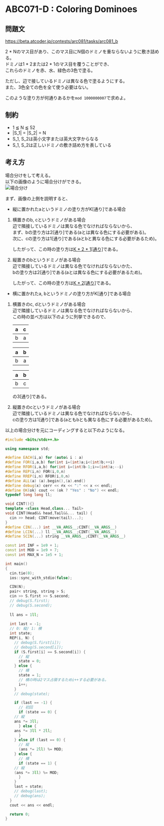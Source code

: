 # ABC071-D : Coloring Dominoes
## 問題文
https://beta.atcoder.jp/contests/arc081/tasks/arc081_b  

2 * Nのマス目があり、このマス目にN個のドミノを重ならないように敷き詰める。  
ドミノは1 * 2または2 * 1のマス目を覆うことができ、  
これらのドミノを赤、水、緑色の3色で塗る。  

ただし、辺で接しているドミノは異なる色で塗るようにする。  
また、3色全ての色を全て使う必要はない。  

このような塗り方が何通りあるかを`mod 1000000007`で求めよ。  

## 制約
 - 1 ≦ N ≦ 52
 - |S_1| = |S_2| = N
 - S_1, S_2は英小文字または英大文字からなる
 - S_1, S_2は正しいドミノの敷き詰め方を表している

## 考え方
場合分けをして考える。  
以下の画像のように場合分けができる。  
![場合分け](https://github.com/task4233/contest/blob/master/AtCoder/ABC/071/abc071_d.jpg, "場合分け")  

まず、画像の上側を説明すると、  

 - 縦に置かれたaというドミノの塗り方がK[通り]である場合  
1. 横置きのb, cというドミノがある場合  
   辺で隣接しているドミノは異なる色でなければならないから、  
   まず、bの塗り方は2[通り]である(aとは異なる色にする必要がある)。  
   次に、cの塗り方は1[通り]である(aとbと異なる色にする必要があるため)。  
   
   したがって、この時の塗り方は<u>K * 2 * 1[通り]</u>である。  
2. 縦置きのbというドミノがある場合  
   辺で隣接しているドミノは異なる色でなければならないかた、  
   bの塗り方は2[通り]である(aとは異なる色にする必要があるため)。  
   
   したがって、この時の塗り方は<u>K * 2[通り]</u>である。  

 - 横に置かれたa, bというドミノの塗り方がK[通り]である場合  
 1. 横置きのc, dというドミノがある場合  
	辺で隣接しているドミノは異なる色でなければならないから、  
	この時の並べ方は以下のように列挙できるので、  
	
	|a|c|  
	|:-:|:-:|  
	|b|a|  

	|a|b|  
	|:-:|:-:|  
	|b|a|  

	|a|b|  
	|:-:|:-:|  
	|b|c|  

	の3[通り]である。  
 2. 縦置きのcというドミノがある場合  
	辺で隣接しているドミノは異なる色でなければならないから、  
	cの塗り方は1[通り]である(aともbとも異なる色にする必要があるため)。  

以上の場合分けを元にコーディングすると以下のようになる。  

```cpp
#include <bits/stdc++.h>

using namespace std;

#define EACH(i,a) for (auto& i : a)
#define FOR(i,a,b) for(int i=(int)a;i<(int)b;++i)
#define RFOR(i,a,b) for(int i=(int)b-1;i>=(int)a;--i)
#define REP(i,n) FOR(i,0,n)
#define RREP(i,n) RFOR(i,0,n)
#define ALL(a) (a).begin(),(a).end()
#define debug(x) cerr << #x << ":" << x << endl;
#define OK(ok) cout << (ok ? "Yes" : "No") << endl;
typedef long long ll;

void CINT(){}
template <class Head,class... Tail>
void CINT(Head&& head,Tail&&... tail) {
  cin >> head; CINT(move(tail)...);
}
#define CIN(...) int __VA_ARGS__;CINT(__VA_ARGS__)
#define LCIN(...) ll __VA_ARGS__;CINT(__VA_ARGS__)
#define SCIN(...) string __VA_ARGS__;CINT(__VA_ARGS__)

const int INF = 1e9 + 1;
const int MOD = 1e9 + 7;
const int MAX_N = 1e5 + 1;

int main()
{
  cin.tie(0);
  ios::sync_with_stdio(false);

  CIN(N);
  pair< string, string > S;
  cin >> S.first >> S.second;
  // debug(S.first);
  // debug(S.second);
  
  ll ans = 1ll;
  
  int last = -1;
  // 0: 縦/ 1: 横
  int state;
  REP(i, N) {
    // debug(S.first[i]);
    // debug(S.second[i]);
    if (S.first[i] == S.second[i]) {
      // 縦
      state = 0;
    } else {
      // 横
      state = 1;
      // 横の時は2マス占領するためi++する必要がある。
      i++;
    }
    // debug(state);

    if (last == -1) {
      // 初回
      if (state == 0) {
	// 縦
	ans *= 3ll;
      } else {
	ans *= 3ll * 2ll;
      }
    } else if (last == 0) {
      // 縦
      (ans *= 2ll) %= MOD;
    } else {
      // 横
      if (state == 1) {
	// 縦
	(ans *= 3ll) %= MOD;
      }
    }
    last = state;
    // debug(last);
    // debug(ans);
  }
  cout << ans << endl;

  return 0;
}
```

